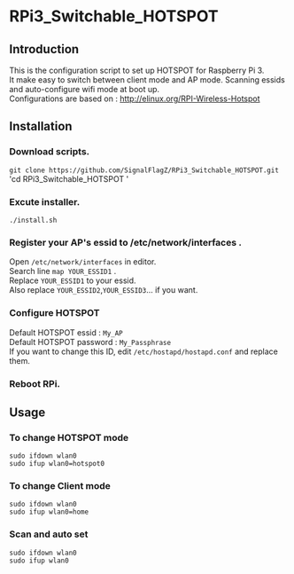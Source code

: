 # RPi3_Switchable_HOTSPOT

## Introduction
This is the configuration script to set up HOTSPOT for Raspberry Pi 3.  
It make easy to switch between client mode and AP mode. Scanning essids and auto-configure wifi mode at boot up.  
Configurations are based on : http://elinux.org/RPI-Wireless-Hotspot
## Installation
### Download scripts.

`git clone https://github.com/SignalFlagZ/RPi3_Switchable_HOTSPOT.git`  
'cd RPi3_Switchable_HOTSPOT  '
### Excute installer.
`./install.sh`
### Register your AP's essid to /etc/network/interfaces .
Open `/etc/network/interfaces` in editor.  
Search line `map YOUR_ESSID1` .  
Replace `YOUR_ESSID1` to your essid.  
Also replace `YOUR_ESSID2`,`YOUR_ESSID3`... if you want.
### Configure HOTSPOT
Default HOTSPOT essid : `My_AP`  
Default HOTSPOT password : `My_Passphrase`  
If you want to change this ID, edit `/etc/hostapd/hostapd.conf` and replace them.
### Reboot RPi.
## Usage
### To change HOTSPOT mode
`sudo ifdown wlan0`  
`sudo ifup wlan0=hotspot0`
### To change Client mode
`sudo ifdown wlan0`  
`sudo ifup wlan0=home`
### Scan and auto set
`sudo ifdown wlan0`  
`sudo ifup wlan0`

